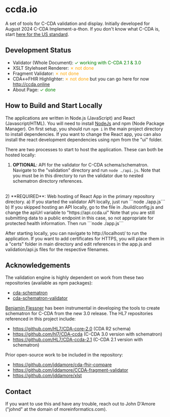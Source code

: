 # ccda.io
A set of tools for C-CDA validation and display. Initially developed for August 2024 C-CDA Implement-a-thon. If you don't know what C-CDA is, start [here for the US standard](https://hl7.org/cda/us/ccda/index.html).

## Development Status
- Validator (Whole Document): <span style="color:green">✓ working with C-CDA 2.1 & 3.0</span>
- XSLT Stylehseet Renderer: <span style="color:orange">✗ not done</span>
- Fragment Validator: <span style="color:orange">✗ not done</span>
- CDA↔FHIR Highlighter: <span style="color:orange">✗ not done</span> but you can go here for now http://ccda.online
- About Page: <span style="color:green">✓ done</span>

## How to Build and Start Locally

The applications are written in Node.js (JavaScript) and React (Javascript/HTML). You will need to install [NodeJs](https://nodejs.org/en) and npm (Node Package Manager). On first setup, you should run ```npm i``` in the main project directory to install dependencies. If you want to change the React app, you can also install the react development dependencies using npm from the "ui" folder. 

There are two processes to start to host the application. These can both be hosted locally:

1) **OPTIONAL**: API for the validator for C-CDA schema/schematron. Navigate to the "validation" directory and run ```node ./api.js```. Note that you must be in this directory to run the validator due to nested schematron directory references. 
<br/>
2) **REQUIRED**: Web hosting of React App in the primary repository directory. 
  a) If you started the validator API locally, just run ```node ./app.js```
  b) If you skipped hosting an API locally, go to the file in ./build/config.js and change the apiUrl variable to "https://api.ccda.ui" Note that you are still submitting data to a public endpoint in this case, so not appropriate for protected health information. Then run ```node ./app.js```

After starting locally, you can navigate to http://localhost/ to run the application. If you want to add certificates for HTTPS, you will place them in a "certs" folder in main directory and edit references in the app.js and validation/api.js files for the respective filenames. 

## Acknowledgements

The validation engine is highly dependent on work from these two repositories (available as npm packages): 

- [cda-schematron](https://www.npmjs.com/package/cda-schematron)
- [cda-schematron-validator](https://www.npmjs.com/package/cda-schematron-validator)

[Benjamin Flessner](https://github.com/benjaminflessner) has been instrumental in developing the tools to create schematron for C-CDA from the new 3.0 release. The HL7 repositories referenced in this project include: 

-   https://github.com/HL7/CDA-core-2.0 (CDA R2 schema)
-   https://github.com/hl7/CDA-ccda (C-CDA 3.0 version with schematron)
-   https://github.com/HL7/CDA-ccda-2.1 (C-CDA 2.1 version with schematron)

Prior open-source work to be included in the repository: 

- https://github.com/jddamore/cda-fhir-compare
- https://github.com/jddamore/CCDA-fragment-validator
- https://github.com/jddamore/xlst

## Contact

If you want to use this and have any trouble, reach out to John D'Amore ("johnd" at the domain of moreinformatics.com).